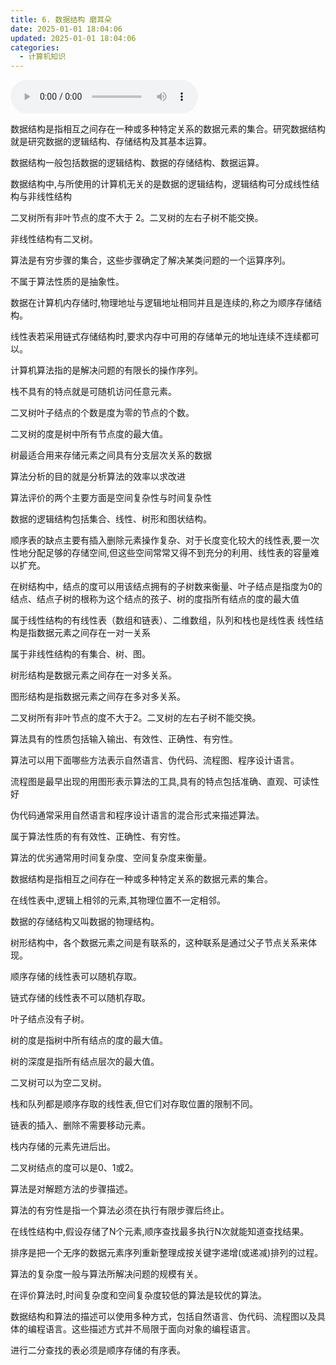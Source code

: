 ```yaml
---
title: 6. 数据结构 磨耳朵
date: 2025-01-01 18:04:06
updated: 2025-01-01 18:04:06
categories:
  - 计算机知识
---
```


<audio controls>
  <source src="https://jiejian.sourceforge.io/NetDisk/img/6 数据结构 磨耳朵.mp3" type="audio/mpeg">
  您的浏览器不支持 audio 元素。
</audio>

数据结构是指相互之间存在一种或多种特定关系的数据元素的集合。研究数据结构就是研究数据的逻辑结构、存储结构及其基本运算。

数据结构一般包括数据的逻辑结构、数据的存储结构、数据运算。

数据结构中,与所使用的计算机无关的是数据的逻辑结构，逻辑结构可分成线性结构与非线性结构

二叉树所有非叶节点的度不大于 2。二叉树的左右子树不能交换。

非线性结构有二叉树。

算法是有穷步骤的集合，这些步骤确定了解决某类问题的一个运算序列。

不属于算法性质的是抽象性。<!-- more -->

数据在计算机内存储时,物理地址与逻辑地址相同并且是连续的,称之为顺序存储结构。

线性表若采用链式存储结构时,要求内存中可用的存储单元的地址连续不连续都可以。

计算机算法指的是解决问题的有限长的操作序列。

栈不具有的特点就是可随机访问任意元素。

二叉树叶子结点的个数是度为零的节点的个数。

二叉树的度是树中所有节点度的最大值。

树最适合用来存储元素之间具有分支层次关系的数据

算法分析的目的就是分析算法的效率以求改进

算法评价的两个主要方面是空间复杂性与时间复杂性

数据的逻辑结构包括集合、线性、树形和图状结构。

顺序表的缺点主要有插入删除元素操作复杂、对于长度变化较大的线性表,要一次性地分配足够的存储空间,但这些空间常常又得不到充分的利用、线性表的容量难以扩充。

在树结构中，结点的度可以用该结点拥有的子树数来衡量、叶子结点是指度为0的结点、结点子树的根称为这个结点的孩子、树的度指所有结点的度的最大值

属于线性结构的有线性表（数组和链表）、二维数组，队列和栈也是线性表   线性结构是指数据元素之间存在一对一关系

属于非线性结构的有集合、树、图。

树形结构是数据元素之间存在一对多关系。

图形结构是指数据元素之间存在多对多关系。

二叉树所有非叶节点的度不大于2。二叉树的左右子树不能交换。

算法具有的性质包括输入输出、有效性、正确性、有穷性。

算法可以用下面哪些方法表示自然语言、伪代码、流程图、程序设计语言。

流程图是最早出现的用图形表示算法的工具,具有的特点包括准确、直观、可读性好

伪代码通常采用自然语言和程序设计语言的混合形式来描述算法。

属于算法性质的有有效性、正确性、有穷性。

算法的优劣通常用时间复杂度、空间复杂度来衡量。

数据结构是指相互之间存在一种或多种特定关系的数据元素的集合。

在线性表中,逻辑上相邻的元素,其物理位置不一定相邻。

数据的存储结构又叫数据的物理结构。

树形结构中，各个数据元素之间是有联系的，这种联系是通过父子节点关系来体现。

顺序存储的线性表可以随机存取。

链式存储的线性表不可以随机存取。

叶子结点没有子树。

树的度是指树中所有结点的度的最大值。

树的深度是指所有结点层次的最大值。

二叉树可以为空二叉树。

栈和队列都是顺序存取的线性表,但它们对存取位置的限制不同。

链表的插入、删除不需要移动元素。

栈内存储的元素先进后出。

二叉树结点的度可以是0、1或2。

算法是对解题方法的步骤描述。

算法的有穷性是指一个算法必须在执行有限步骤后终止。

在线性结构中,假设存储了N个元素,顺序查找最多执行N次就能知道查找结果。

排序是把一个无序的数据元素序列重新整理成按关键字递增(或递减)排列的过程。

算法的复杂度一般与算法所解决问题的规模有关。

在评价算法时,时间复杂度和空间复杂度较低的算法是较优的算法。

数据结构和算法的描述可以使用多种方式，包括自然语言、伪代码、流程图以及具体的编程语言。这些描述方式并不局限于面向对象的编程语言。

进行二分查找的表必须是顺序存储的有序表。
